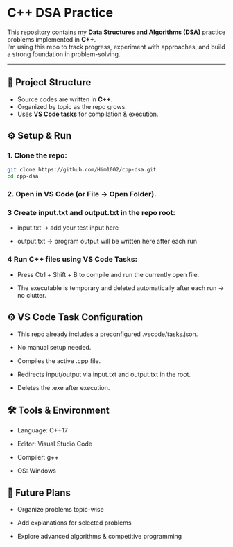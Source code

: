 #  C++ DSA Practice 

This repository contains my **Data Structures and Algorithms (DSA)** practice problems implemented in **C++**.  
I’m using this repo to track progress, experiment with approaches, and build a strong foundation in problem-solving.  

---

## 📂 Project Structure
- Source codes are written in **C++**.  
- Organized by topic as the repo grows.  
- Uses **VS Code tasks** for compilation & execution.  

## ⚙️ Setup & Run

### 1️.  Clone the repo:
```bash
git clone https://github.com/Him1002/cpp-dsa.git
cd cpp-dsa
```

### 2️. Open in VS Code (or File → Open Folder).

### 3️ Create input.txt and output.txt in the repo root:
- input.txt → add your test input here

- output.txt → program output will be written here after each run

### 4️ Run C++ files using VS Code Tasks:

- Press Ctrl + Shift + B to compile and run the currently open file.

- The executable is temporary and deleted automatically after each run → no clutter.

## ⚙️ VS Code Task Configuration

- This repo already includes a preconfigured .vscode/tasks.json.

- No manual setup needed.

- Compiles the active .cpp file.

- Redirects input/output via input.txt and output.txt in the root.

- Deletes the .exe after execution.

## 🛠 Tools & Environment

- Language: C++17

- Editor: Visual Studio Code

- Compiler: g++

- OS: Windows

## 📌 Future Plans

- Organize problems topic-wise

- Add explanations for selected problems

- Explore advanced algorithms & competitive programming